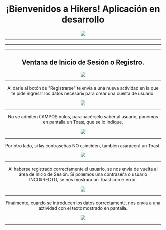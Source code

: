 
<h1 align = "center">¡Bienvenidos a Hikers! Aplicación en desarrollo</h1>
<p align = "center">
   <img src="https://github.com/user-attachments/assets/5de861f2-351d-4cd4-98e2-ca1ce8c36810">
</p>
<hr><hr><hr>
<h2 align = "center">Ventana de Inicio de Sesión o Registro.</h2>
<p align = "center">
   <img src="https://github.com/user-attachments/assets/72f63574-3112-4289-ba04-5ca183a1b882">
</p>  

<hr>

<p align = "center">Al darle al botón de "Registrarse" te envía a una nueva actividad en la que te pide ingresar los datos necesario para crear una cuenta de usuario.</p>
<p align = "center">
   <img src="https://github.com/user-attachments/assets/74a9125b-7c96-4392-bcb9-aa3efec9d19c">
</p> 

<hr>

<p align = "center">No se admiten CAMPOS nulos, para hacérselo saber al usuario, ponemos en pantalla un Toast, que se lo indique.</p>
<p align = "center">
   <img src="https://github.com/user-attachments/assets/794aefc9-d612-4548-bdb3-fbba99cd7b1b">
</p>   
   
<hr>
  
<p align = "center">Por otro lado, si las contraseñas NO coinciden, también aparacerá un Toast.</p>
<p align = "center">
   <img src="https://github.com/user-attachments/assets/95d1f6cd-867d-4c50-97c5-bf011f25dab5">
</p>    
    
<hr>
  
<p align = "center">Al haberse registrado correctamente el usuario, se nos envía de vuelta al área de Inicio de Sesión. Si ponemos una contraseña o usuario INCORRECTO, se nos mostrará un Toast con el error.</p>
<p align = "center">
   <img src="https://github.com/user-attachments/assets/acf9bd7a-b7e9-48f5-a0fa-a0edf0ce4188">
</p>    
    
<hr>
  
<p align = "center">Finalmente, cuando se introducen los datos correctamente, nos envía a una actividad con el texto mostrado en pantalla.</p>
<p align = "center">
   <img src="https://github.com/user-attachments/assets/56f84bb5-25e4-4d10-87fa-beaeed5fffd9">
</p>   
   
<hr>


